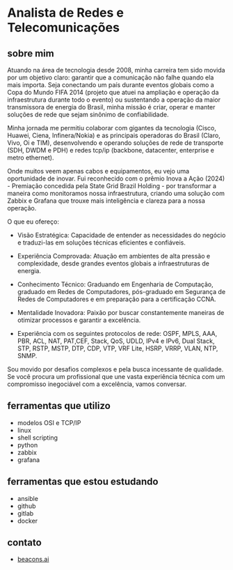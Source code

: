# Analista de Redes e Telecomunicações

## sobre mim

Atuando na área de tecnologia desde 2008, minha carreira tem sido movida por um objetivo claro: garantir que a comunicação não falhe quando ela mais importa. Seja conectando um país durante eventos globais como a Copa do Mundo FIFA 2014 (projeto que atuei na ampliação e operação da infraestrutura durante todo o evento) ou sustentando a operação da maior transmissora de energia do Brasil, minha missão é criar, operar e manter soluções de rede que sejam sinônimo de confiabilidade.

Minha jornada me permitiu colaborar com gigantes da tecnologia (Cisco, Huawei, Ciena, Infinera/Nokia) e as principais operadoras do Brasil (Claro, Vivo, Oi e TIM), desenvolvendo e operando soluções de rede de transporte (SDH, DWDM e PDH) e redes tcp/ip (backbone, datacenter, enterprise e metro ethernet).

Onde muitos veem apenas cabos e equipamentos, eu vejo uma oportunidade de inovar. Fui reconhecido com o prêmio Inova a Ação (2024) - Premiação concedida pela State Grid Brazil Holding - por transformar a maneira como monitoramos nossa infraestrutura, criando uma solução com Zabbix e Grafana que trouxe mais inteligência e clareza para a nossa operação.

O que eu ofereço:

- Visão Estratégica: Capacidade de entender as necessidades do negócio e traduzi-las em soluções técnicas eficientes e confiáveis.
- Experiência Comprovada: Atuação em ambientes de alta pressão e complexidade, desde grandes eventos globais a infraestruturas de energia.
- Conhecimento Técnico: Graduando em Engenharia de Computação, graduado em Redes de Computadores, pós-graduado em Segurança de Redes de Computadores e em preparação para a certificação CCNA.
- Mentalidade Inovadora: Paixão por buscar constantemente maneiras de otimizar processos e garantir a excelência.

- Experiência com os seguintes protocolos de rede: OSPF, MPLS, AAA, PBR, ACL, NAT, PAT,CEF, Stack, QoS, UDLD, IPv4 e IPv6, Dual Stack, STP, RSTP, MSTP, DTP, CDP, VTP, VRF Lite, HSRP, VRRP, VLAN, NTP, SNMP.

Sou movido por desafios complexos e pela busca incessante de qualidade. Se você procura um profissional que une vasta experiência técnica com um compromisso inegociável com a excelência, vamos conversar.

## ferramentas que utilizo

- modelos OSI e TCP/IP
- linux
- shell scripting
- python
- zabbix
- grafana

## ferramentas que estou estudando

- ansible
- github
- gitlab
- docker

## contato

- [beacons.ai](https://beacons.ai/bl4cktux89)
